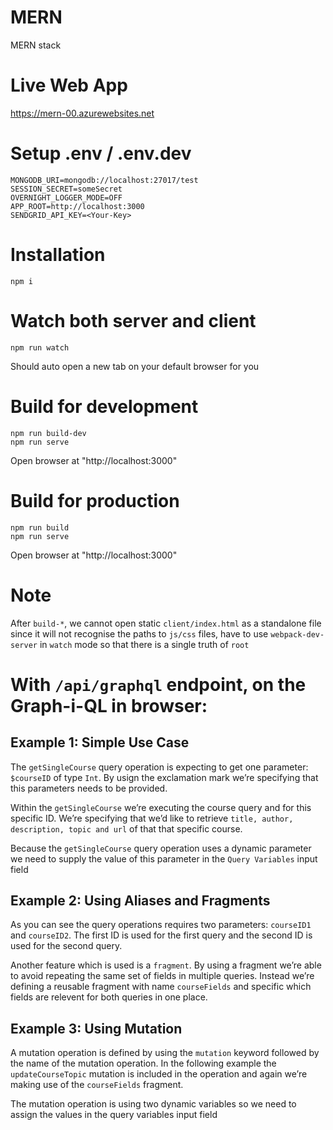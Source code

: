 # MERN
MERN stack

# Live Web App
https://mern-00.azurewebsites.net

# Setup .env / .env.dev
```
MONGODB_URI=mongodb://localhost:27017/test
SESSION_SECRET=someSecret
OVERNIGHT_LOGGER_MODE=OFF
APP_ROOT=http://localhost:3000
SENDGRID_API_KEY=<Your-Key>
```

# Installation
```
npm i
```

# Watch both server and client
```
npm run watch
```
Should auto open a new tab on your default browser for you

# Build for development
```
npm run build-dev
npm run serve
```
Open browser at "http://localhost:3000"

# Build for production
```
npm run build
npm run serve
```
Open browser at "http://localhost:3000"

# Note
After `build-*`, we cannot open static `client/index.html` as a standalone file since it will not recognise the paths to `js/css` files, have to use `webpack-dev-server` in `watch` mode so that there is a single truth of `root`

# With `/api/graphql` endpoint, on the Graph-i-QL in browser:

## Example 1: Simple Use Case
The `getSingleCourse` query operation is expecting to get one parameter: `$courseID` of type `Int`. By usign the exclamation mark we’re specifying that this parameters needs to be provided.

Within the `getSingleCourse` we’re executing the course query and for this specific ID. We’re specifying that we’d like to retrieve `title, author, description, topic and url` of that that specific course.

Because the `getSingleCourse` query operation uses a dynamic parameter we need to supply the value of this parameter in the `Query Variables` input field

## Example 2: Using Aliases and Fragments
As you can see the query operations requires two parameters: `courseID1` and `courseID2`. The first ID is used for the first query and the second ID is used for the second query.

Another feature which is used is a `fragment`. By using a fragment we’re able to avoid repeating the same set of fields in multiple queries. Instead we’re defining a reusable fragment with name `courseFields` and specific which fields are relevent for both queries in one place.

## Example 3: Using Mutation
A mutation operation is defined by using the `mutation` keyword followed by the name of the mutation operation. In the following example the `updateCourseTopic` mutation is included in the operation and again we’re making use of the `courseFields` fragment.

The mutation operation is using two dynamic variables so we need to assign the values in the query variables input field
